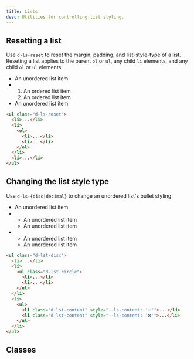 ```yaml
---
title: Lists
desc: Utilities for controlling list styling.
---
```


## Resetting a list

Use `d-ls-reset` to reset the margin, padding, and list-style-type of a list. Reseting a list applies to the parent `ol` or `ul`, any child `li` elements, and any child `ol` or `ul` elements.

<code-well-header class="d-d-flex d-jc-center d-fd-column d-p24 d-bgc-purple-100 d-w100p d-hmn102" custom>
  <ul class="d-ls-reset d-fc-purple d-fs-200">
    <li>An unordered list item</li>
    <li>
      <ol>
        <li>An ordered list item</li>
        <li>An ordered list item</li>
      </ol>
    </li>
    <li>An unordered list item</li>
  </ul>
</code-well-header>

```html
<ul class="d-ls-reset">
  <li>...</li>
  <li>
    <ol>
      <li>...</li>
      <li>...</li>
    </ol>
  </li>
  <li>...</li>
</ul>
```

## Changing the list style type

Use `d-ls-{disc|decimal}` to change an unordered list's bullet styling.

<code-well-header class="d-d-flex d-jc-center d-fd-column d-p24 d-bgc-green-100 d-w100p d-hmn102" custom>
  <ul class="d-lst-disc d-fs-200 d-fc-green">
    <li>An unordered list item</li>
    <li>
      <ul class="d-lst-circle">
        <li class="d-pl4">An unordered list item</li>
        <li class="d-pl4">An unordered list item</li>
      </ul>
    </li>
    <li>
      <ul>
        <li class="d-pl4 d-lst-content" style="--ls-content: '✅'">An unordered list item</li>
        <li class="d-pl4 d-lst-content" style="--ls-content: '❌'">An unordered list item</li>
      </ul>
    </li>
  </ul>
</code-well-header>

```html
<ul class="d-lst-disc">
  <li>...</li>
  <li>
    <ul class="d-lst-circle">
      <li>...</li>
      <li>...</li>
    </ul>
  </li>
  <li>
    <ul>
      <li class="d-lst-content" style="--ls-content: '✅'">...</li>
      <li class="d-lst-content" style="--ls-content: '❌'">...</li>
    </ul>
  </li>
</ul>
```

<script setup>
  import { lists } from '@data/type.json';
</script>

## Classes

<utility-class-table>
  <template #content>
    <tbody>
      <tr>
        <th scope="row" class="d-ff-mono d-fc-purple d-fw-normal d-fs-100">.d-ls-reset</th>
        <td class="d-ff-mono d-fc-orange d-fs-100">
          margin: 0;<br/>
          padding: 0;<br/>
          list-style: none !important;
        </td>
      </tr>
      <tr>
        <th scope="row" class="d-ff-mono d-fc-purple d-fw-normal d-fs-100">.d-ls-none</th>
        <td class="d-ff-mono d-fc-orange d-fs-100">list-style: none !important;</td>
      </tr>
      <tr v-for="i in lists">
        <th scope="row" class="d-ff-mono d-fc-purple d-fw-normal d-fs-100">.d-lst-{{ i }}</th>
        <td class="d-ff-mono d-fc-orange d-fs-100">
          <span v-if="i === 'content'">list-style-type: var(--ls-content) !important;</span>
          <span v-else>list-style-type: {{ i }} !important;</span>
        </td>
      </tr>
    </tbody>
  </template>
</utility-class-table>
